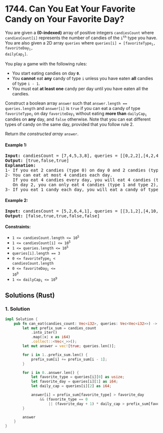 # 1744. Can You Eat Your Favorite Candy on Your Favorite Day?
You are given a **(0-indexed)** array of positive integers `candiesCount` where `candiesCount[i]` represents the number of candies of the <code>i<sup>th</sup></code> type you have. You are also given a 2D array `queries` where <code>queries[i] = [favoriteType<sub>i</sub>, favoriteDay<sub>i</sub>, dailyCap<sub>i</sub>]</code>.

You play a game with the following rules:

* You start eating candies on day **`0`**.
* You **cannot** eat **any** candy of type `i` unless you have eaten **all** candies of type `i - 1`.
* You must eat **at least one** candy per day until you have eaten all the candies.

Construct a boolean array `answer` such that `answer.length == queries.length` and `answer[i]` is `true` if you can eat a candy of type <code>favoriteType<sub>i</sub></code> on day <code>favoriteDay<sub>i</sub></code> without eating **more than** <code>dailyCap<sub>i</sub></code> candies on **any** day, and `false` otherwise. Note that you can eat different types of candy on the same day, provided that you follow rule 2.

Return *the constructed array* `answer`.

#### Example 1:
<pre>
<strong>Input:</strong> candiesCount = [7,4,5,3,8], queries = [[0,2,2],[4,2,4],[2,13,1000000000]]
<strong>Output:</strong> [true,false,true]
<strong>Explanation:</strong>
1- If you eat 2 candies (type 0) on day 0 and 2 candies (type 0) on day 1, you will eat a candy of type 0 on day 2.
2- You can eat at most 4 candies each day.
   If you eat 4 candies every day, you will eat 4 candies (type 0) on day 0 and 4 candies (type 0 and type 1) on day 1.
   On day 2, you can only eat 4 candies (type 1 and type 2), so you cannot eat a candy of type 4 on day 2.
3- If you eat 1 candy each day, you will eat a candy of type 2 on day 13.
</pre>

#### Example 2:
<pre>
<strong>Input:</strong> candiesCount = [5,2,6,4,1], queries = [[3,1,2],[4,10,3],[3,10,100],[4,100,30],[1,3,1]]
<strong>Output:</strong> [false,true,true,false,false]
</pre>

#### Constraints:
* <code>1 <= candiesCount.length <= 10<sup>5</sup></code>
* <code>1 <= candiesCount[i] <= 10<sup>5</sup></code>
* <code>1 <= queries.length <= 10<sup>5</sup></code>
* `queries[i].length == 3`
* <code>0 <= favoriteType<sub>i</sub> < candiesCount.length</code>
* <code>0 <= favoriteDay<sub>i</sub> <= 10<sup>9</sup></code>
* <code>1 <= dailyCap<sub>i</sub> <= 10<sup>9</sup></code>

## Solutions (Rust)

### 1. Solution
```Rust
impl Solution {
    pub fn can_eat(candies_count: Vec<i32>, queries: Vec<Vec<i32>>) -> Vec<bool> {
        let mut prefix_sum = candies_count
            .into_iter()
            .map(|x| x as i64)
            .collect::<Vec<_>>();
        let mut answer = vec![true; queries.len()];

        for i in 1..prefix_sum.len() {
            prefix_sum[i] += prefix_sum[i - 1];
        }

        for i in 0..answer.len() {
            let favorite_type = queries[i][0] as usize;
            let favorite_day = queries[i][1] as i64;
            let daily_cap = queries[i][2] as i64;

            answer[i] = prefix_sum[favorite_type] > favorite_day
                && (favorite_type == 0
                    || (favorite_day + 1) * daily_cap > prefix_sum[favorite_type - 1]);
        }

        answer
    }
}
```
